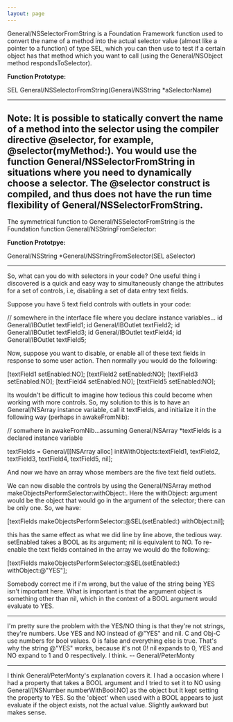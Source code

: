 ```yaml
---
layout: page
---
```


General/NSSelectorFromString is a Foundation Framework function used to convert the name of a method into the actual selector value (almost like a pointer to a function) of type SEL, which you can then use to test if a certain object has that method  which you want to call (using the General/NSObject method respondsToSelector).

**Function Prototype:**

SEL General/NSSelectorFromString(General/NSString *aSelectorName)

----
**Note:** It is possible to statically convert the name of a method into the selector using the compiler directive @selector, for example, **@selector(myMethod:)**. You would use the function General/NSSelectorFromString in situations where you need to dynamically choose a selector.  The @selector construct is compiled, and thus does not have the run time flexibility of General/NSSelectorFromString.
----

The symmetrical function to General/NSSelectorFromString is the Foundation function General/NSStringFromSelector:

**Function Prototpye:**

General/NSString *General/NSStringFromSelector(SEL aSelector)

----

So, what can you do with selectors in your code?  One useful thing i discovered is a quick and easy way to simultaneously change the attributes for a set of controls, i.e, disabling a set of data entry text fields.

Suppose you have 5 text field controls with outlets in your code:

    
// somewhere in the interface file where you declare instance variables...
id General/IBOutlet textField1;
id General/IBOutlet textField2;
id General/IBOutlet textField3;
id General/IBOutlet textField4;
id General/IBOutlet textField5;


Now, suppose you want to disable, or enable all of these text fields in response to some user action.  Then normally you would do the following:

    
[textField1 setEnabled:NO];
[textField2 setEnabled:NO];
[textField3 setEnabled:NO];
[textField4 setEnabled:NO];
[textField5 setEnabled:NO];


Its wouldn't be difficult to imagine how tedious this could become when working with more controls.  So, my solution to this is to have an General/NSArray instance variable, call it textFields, and initialize it in the following way (perhaps in awakeFromNib):

    
// somwhere in awakeFromNib...assuming General/NSArray *textFields is a declared instance variable

textFields = General/[[NSArray alloc] initWithObjects:textField1,
                                              textField2,
                                              textField3,
                                              textField4,
                                              textField5,
                                              nil];


And now we have an array whose members are the five text field outlets.

We can now disable the controls by using the General/NSArray method makeObjectsPerformSelector:withObject:.  Here the withObject: argument would be the object that would go in the argument of the selector; there can be only one.  So, we have:

    

[textFields makeObjectsPerformSelector:@SEL(setEnabled:) withObject:nil];



this has the same effect as what we did line by line above, the tedious way.  setEnabled takes a BOOL as its argument; nil is equivalent to NO.  To re-enable the text fields contained in the array we would do the following:

    
[textFields makeObjectsPerformSelector:@SEL(setEnabled:) withObject:@"YES"];


Somebody correct me if i'm wrong, but the value of the string being YES isn't important here.  What is important is that the argument object is something other than nil, which in the context of a BOOL argument would evaluate to YES.

----

I'm pretty sure the problem with the YES/NO thing is that they're not strings, they're numbers. Use YES and NO instead of @"YES" and nil. C and Obj-C use numbers for bool values. 0 is false and everything else is true. That's why the string @"YES" works, because it's not 0! nil expands to 0, YES and NO expand to 1 and 0 respectively. I think. -- General/PeterMonty

----

I think General/PeterMonty's explanation covers it.  I had a occasion where I had a property that takes a BOOL argument and I tried to set it to NO using General/[NSNumber numberWithBool:NO] as the object but it kept setting the property to YES.  So the 'object' when used with a BOOL appears to just evaluate if the object exists, not the actual value.  Slightly awkward but makes sense.